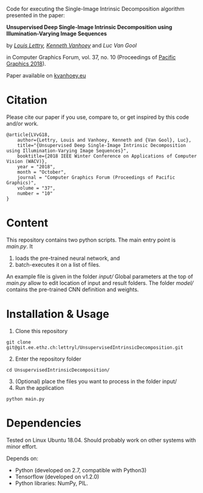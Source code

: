 Code for executing the Single-Image Intrinsic Decomposition algorithm presented in the paper:

**Unsupervised Deep Single-Image Intrinsic Decomposition using Illumination-Varying Image Sequences**

by *[Louis Lettry](mailto:lettryl@vision.ee.ethz.ch), [Kenneth Vanhoey](https://www.kvanhoey.eu)* and *Luc Van Gool*

in Computer Graphics Forum, vol. 37, no. 10 (Proceedings of [Pacific Graphics 2018](http://sweb.cityu.edu.hk/pg2018/)).

Paper available on [kvanhoey.eu](http://kenneth.vanhoey.free.fr/index.php?page=research&lang=en#LVvG18b)

# Citation
Please cite our paper if you use, compare to, or get inspired by this code and/or work.
```
@article{LVvG18,
    author={Lettry, Louis and Vanhoey, Kenneth and {Van Gool}, Luc},
    title="{Unsupervised Deep Single-Image Intrinsic Decomposition using Illumination-Varying Image Sequences}",
    booktitle={2018 IEEE Winter Conference on Applications of Computer Vision (WACV)},
    year = "2018",
    month = "October",
    journal = "Computer Graphics Forum (Proceedings of Pacific Graphics)",
    volume = "37",
    number = "10"
}
```

# Content
This repository contains two python scripts.
The main entry point is *main.py*.
It
1. loads the pre-trained neural network, and
2. batch-executes it on a list of files.

An example file is given in the folder *input/*
Global parameters at the top of *main.py* allow to edit location of input and result folders.
The folder *model/* contains the pre-trained CNN definition and weights.

# Installation & Usage
1. Clone this repository
```
git clone git@git.ee.ethz.ch:lettryl/UnsupervisedIntrinsicDecomposition.git
```
2. Enter the repository folder
```
cd UnsupervisedIntrinsicDecomposition/
```
3. (Optional) place the files you want to process in the folder input/
4. Run the application
```
python main.py
```

# Dependencies
Tested on Linux Ubuntu 18.04.
Should probably work on other systems with minor effort.

Depends on:
* Python (developed on 2.7, compatible with Python3)
* Tensorflow (developed on v1.2.0)
* Python libraries: NumPy, PIL.


